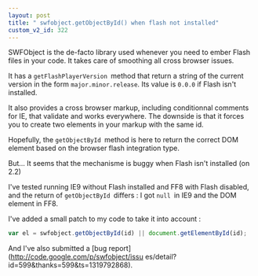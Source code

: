 ```yaml
---
layout: post
title: " swfobject.getObjectById() when flash not installed"
custom_v2_id: 322
---
```


SWFObject is the de-facto library used whenever you need to ember Flash files
in your code. It takes care of smoothing all cross browser issues.

It has a `getFlashPlayerVersion `method that return a string of the current
version in the form `major.minor.release`. Its value is `0.0.0` if Flash isn't
installed.

It also provides a cross browser markup, including conditionnal comments for
IE, that validate and works everywhere. The downside is that it forces you to
create two elements in your markup with the same id.

Hopefully, the `getObjectById `method is here to return the correct DOM
element based on the browser flash integration type.

But... It seems that the mechanisme is buggy when Flash isn't installed (on
2.2)

I've tested running IE9 without Flash installed and FF8 with Flash disabled,
and the return of `getObjectById `differs : I got `null `in IE9 and the DOM
element in FF8.

I've added a small patch to my code to take it into account :


```js
var el = swfobject.getObjectById(id) || document.getElementById(id);
```

And I've also submitted a [bug report](http://code.google.com/p/swfobject/issu
es/detail?id=599&thanks=599&ts=1319792868).

